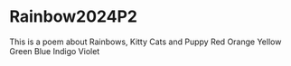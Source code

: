 # Rainbow2024P2
This is a poem about Rainbows, Kitty Cats and Puppy
Red
Orange
Yellow
Green
Blue
Indigo
Violet